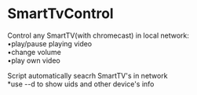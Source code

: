 # SmartTvControl
Control any SmartTV(with chromecast) in local network:  
	•play/pause playing video  
	•change volume  
	•play own video  
  
Script automatically seacrh SmartTV's in network  
*use --d to show uids and other device's info  
